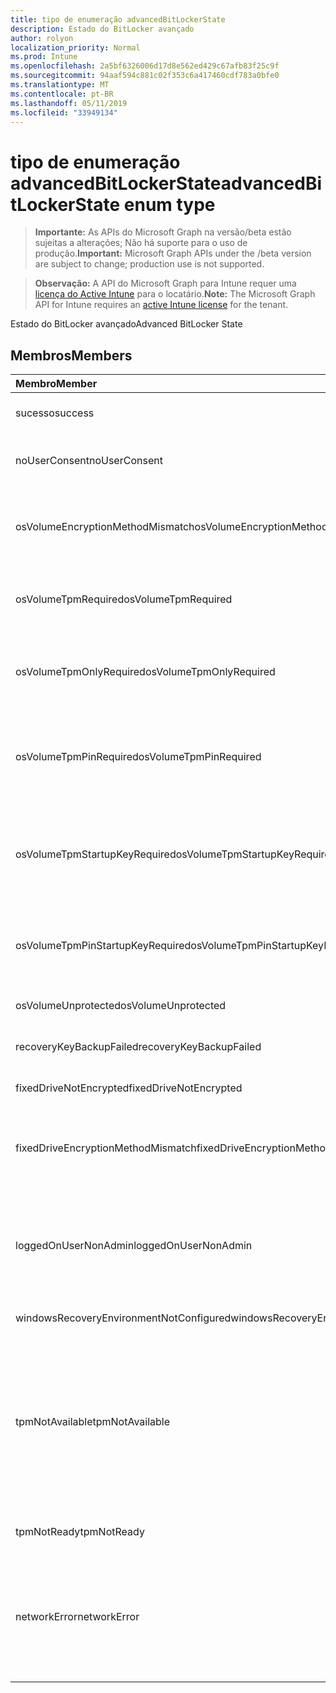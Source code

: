 ```yaml
---
title: tipo de enumeração advancedBitLockerState
description: Estado do BitLocker avançado
author: rolyon
localization_priority: Normal
ms.prod: Intune
ms.openlocfilehash: 2a5bf6326006d17d8e562ed429c67afb83f25c9f
ms.sourcegitcommit: 94aaf594c881c02f353c6a417460cdf783a0bfe0
ms.translationtype: MT
ms.contentlocale: pt-BR
ms.lasthandoff: 05/11/2019
ms.locfileid: "33949134"
---
```

# <a name="advancedbitlockerstate-enum-type"></a><span data-ttu-id="08344-103">tipo de enumeração advancedBitLockerState</span><span class="sxs-lookup"><span data-stu-id="08344-103">advancedBitLockerState enum type</span></span>

> <span data-ttu-id="08344-104">**Importante:** As APIs do Microsoft Graph na versão/beta estão sujeitas a alterações; Não há suporte para o uso de produção.</span><span class="sxs-lookup"><span data-stu-id="08344-104">**Important:** Microsoft Graph APIs under the /beta version are subject to change; production use is not supported.</span></span>

> <span data-ttu-id="08344-105">**Observação:** A API do Microsoft Graph para Intune requer uma [licença do Active Intune](https://go.microsoft.com/fwlink/?linkid=839381) para o locatário.</span><span class="sxs-lookup"><span data-stu-id="08344-105">**Note:** The Microsoft Graph API for Intune requires an [active Intune license](https://go.microsoft.com/fwlink/?linkid=839381) for the tenant.</span></span>

<span data-ttu-id="08344-106">Estado do BitLocker avançado</span><span class="sxs-lookup"><span data-stu-id="08344-106">Advanced BitLocker State</span></span>

## <a name="members"></a><span data-ttu-id="08344-107">Membros</span><span class="sxs-lookup"><span data-stu-id="08344-107">Members</span></span>
|<span data-ttu-id="08344-108">Membro</span><span class="sxs-lookup"><span data-stu-id="08344-108">Member</span></span>|<span data-ttu-id="08344-109">Valor</span><span class="sxs-lookup"><span data-stu-id="08344-109">Value</span></span>|<span data-ttu-id="08344-110">Descrição</span><span class="sxs-lookup"><span data-stu-id="08344-110">Description</span></span>|
|:---|:---|:---|
|<span data-ttu-id="08344-111">sucesso</span><span class="sxs-lookup"><span data-stu-id="08344-111">success</span></span>|<span data-ttu-id="08344-112">,0</span><span class="sxs-lookup"><span data-stu-id="08344-112">0</span></span>|<span data-ttu-id="08344-113">Êxito no estado do BitLocker avançado</span><span class="sxs-lookup"><span data-stu-id="08344-113">Advanced BitLocker State Success</span></span>|
|<span data-ttu-id="08344-114">noUserConsent</span><span class="sxs-lookup"><span data-stu-id="08344-114">noUserConsent</span></span>|<span data-ttu-id="08344-115">1</span><span class="sxs-lookup"><span data-stu-id="08344-115">1</span></span>|<span data-ttu-id="08344-116">O usuário nunca deu o consentimento para a criptografia</span><span class="sxs-lookup"><span data-stu-id="08344-116">User never gave consent for Encryption</span></span>|
|<span data-ttu-id="08344-117">osVolumeEncryptionMethodMismatch</span><span class="sxs-lookup"><span data-stu-id="08344-117">osVolumeEncryptionMethodMismatch</span></span>|<span data-ttu-id="08344-118">duas</span><span class="sxs-lookup"><span data-stu-id="08344-118">2</span></span>|<span data-ttu-id="08344-119">O método de criptografia do volume de so é diferente daquele definido por política</span><span class="sxs-lookup"><span data-stu-id="08344-119">Encryption method of OS Volume is different than that set by policy</span></span>|
|<span data-ttu-id="08344-120">osVolumeTpmRequired</span><span class="sxs-lookup"><span data-stu-id="08344-120">osVolumeTpmRequired</span></span>|<span data-ttu-id="08344-121">quatro</span><span class="sxs-lookup"><span data-stu-id="08344-121">4</span></span>|<span data-ttu-id="08344-122">TPM não usado para proteção do volume de so, mas é exigido por política</span><span class="sxs-lookup"><span data-stu-id="08344-122">TPM not used for protection of OS volume, but is required by policy</span></span>|
|<span data-ttu-id="08344-123">osVolumeTpmOnlyRequired</span><span class="sxs-lookup"><span data-stu-id="08344-123">osVolumeTpmOnlyRequired</span></span>|<span data-ttu-id="08344-124">8 </span><span class="sxs-lookup"><span data-stu-id="08344-124">8</span></span>|<span data-ttu-id="08344-125">A proteção somente TPM não é usada para o volume de so, mas é necessária para a política</span><span class="sxs-lookup"><span data-stu-id="08344-125">TPM only protection not used for OS volume, but is required by policy</span></span>|
|<span data-ttu-id="08344-126">osVolumeTpmPinRequired</span><span class="sxs-lookup"><span data-stu-id="08344-126">osVolumeTpmPinRequired</span></span>|<span data-ttu-id="08344-127">dezesseis</span><span class="sxs-lookup"><span data-stu-id="08344-127">16</span></span>|<span data-ttu-id="08344-128">TPM + proteção de PIN não usada para o volume de sistema operacional, mas é necessária para a política</span><span class="sxs-lookup"><span data-stu-id="08344-128">TPM+PIN protection not used for OS volume, but is required by policy</span></span>|
|<span data-ttu-id="08344-129">osVolumeTpmStartupKeyRequired</span><span class="sxs-lookup"><span data-stu-id="08344-129">osVolumeTpmStartupKeyRequired</span></span>|<span data-ttu-id="08344-130">32</span><span class="sxs-lookup"><span data-stu-id="08344-130">32</span></span>|<span data-ttu-id="08344-131">TPM + proteção de chave de inicialização não usada para o volume de sistema operacional, mas é necessária para a política</span><span class="sxs-lookup"><span data-stu-id="08344-131">TPM+Startup Key protection not used for OS volume, but is required by policy</span></span>|
|<span data-ttu-id="08344-132">osVolumeTpmPinStartupKeyRequired</span><span class="sxs-lookup"><span data-stu-id="08344-132">osVolumeTpmPinStartupKeyRequired</span></span>|<span data-ttu-id="08344-133">64</span><span class="sxs-lookup"><span data-stu-id="08344-133">64</span></span>|<span data-ttu-id="08344-134">TPM + PIN + chave de inicialização não usado para o volume de so, mas é exigido pela política</span><span class="sxs-lookup"><span data-stu-id="08344-134">TPM+PIN+Startup Key not used for OS volume, but is required by policy</span></span>|
|<span data-ttu-id="08344-135">osVolumeUnprotected</span><span class="sxs-lookup"><span data-stu-id="08344-135">osVolumeUnprotected</span></span>|<span data-ttu-id="08344-136">128</span><span class="sxs-lookup"><span data-stu-id="08344-136">128</span></span>|<span data-ttu-id="08344-137">O volume de so desprotegido foi detectado</span><span class="sxs-lookup"><span data-stu-id="08344-137">Un-protected OS Volume was detected</span></span>|
|<span data-ttu-id="08344-138">recoveryKeyBackupFailed</span><span class="sxs-lookup"><span data-stu-id="08344-138">recoveryKeyBackupFailed</span></span>|<span data-ttu-id="08344-139">256</span><span class="sxs-lookup"><span data-stu-id="08344-139">256</span></span>|<span data-ttu-id="08344-140">Falha no backup da chave de recuperação</span><span class="sxs-lookup"><span data-stu-id="08344-140">Recovery key backup failed</span></span>|
|<span data-ttu-id="08344-141">fixedDriveNotEncrypted</span><span class="sxs-lookup"><span data-stu-id="08344-141">fixedDriveNotEncrypted</span></span>|<span data-ttu-id="08344-142">512</span><span class="sxs-lookup"><span data-stu-id="08344-142">512</span></span>|<span data-ttu-id="08344-143">Unidade fixa não criptografada</span><span class="sxs-lookup"><span data-stu-id="08344-143">Fixed Drive not encrypted</span></span>|
|<span data-ttu-id="08344-144">fixedDriveEncryptionMethodMismatch</span><span class="sxs-lookup"><span data-stu-id="08344-144">fixedDriveEncryptionMethodMismatch</span></span>|<span data-ttu-id="08344-145">1024</span><span class="sxs-lookup"><span data-stu-id="08344-145">1024</span></span>|<span data-ttu-id="08344-146">O método de criptografia de unidade fixa é diferente daquele definido por política</span><span class="sxs-lookup"><span data-stu-id="08344-146">Encryption method of Fixed Drive is different than that set by policy</span></span>|
|<span data-ttu-id="08344-147">loggedOnUserNonAdmin</span><span class="sxs-lookup"><span data-stu-id="08344-147">loggedOnUserNonAdmin</span></span>|<span data-ttu-id="08344-148">2048</span><span class="sxs-lookup"><span data-stu-id="08344-148">2048</span></span>|<span data-ttu-id="08344-149">O usuário conectado não é administrador. Isso exige que a política "AllowStandardUserEncryption" seja definida como 1</span><span class="sxs-lookup"><span data-stu-id="08344-149">Logged on user is non-admin. This requires “AllowStandardUserEncryption” policy set to 1</span></span>|
|<span data-ttu-id="08344-150">windowsRecoveryEnvironmentNotConfigured</span><span class="sxs-lookup"><span data-stu-id="08344-150">windowsRecoveryEnvironmentNotConfigured</span></span>|<span data-ttu-id="08344-151">4096</span><span class="sxs-lookup"><span data-stu-id="08344-151">4096</span></span>|<span data-ttu-id="08344-152">WinRE não configurado</span><span class="sxs-lookup"><span data-stu-id="08344-152">WinRE is not configured</span></span>|
|<span data-ttu-id="08344-153">tpmNotAvailable</span><span class="sxs-lookup"><span data-stu-id="08344-153">tpmNotAvailable</span></span>|<span data-ttu-id="08344-154">8192</span><span class="sxs-lookup"><span data-stu-id="08344-154">8192</span></span>|<span data-ttu-id="08344-155">O TPM não está disponível para o BitLocker.</span><span class="sxs-lookup"><span data-stu-id="08344-155">TPM is not available for BitLocker.</span></span> <span data-ttu-id="08344-156">Isso significa que o TPM não está presente, ou a substituição do registro não disponível do TPM está definida ou o sistema operacional do host está na unidade de capacidade portátil/Roma</span><span class="sxs-lookup"><span data-stu-id="08344-156">This means TPM is not present, or TPM unavailable registry override is set or host OS is on portable/rome-able drive</span></span>|
|<span data-ttu-id="08344-157">tpmNotReady</span><span class="sxs-lookup"><span data-stu-id="08344-157">tpmNotReady</span></span>|<span data-ttu-id="08344-158">16384</span><span class="sxs-lookup"><span data-stu-id="08344-158">16384</span></span>|<span data-ttu-id="08344-159">O TPM não está pronto para o BitLocker</span><span class="sxs-lookup"><span data-stu-id="08344-159">TPM is not ready for BitLocker</span></span>|
|<span data-ttu-id="08344-160">networkError</span><span class="sxs-lookup"><span data-stu-id="08344-160">networkError</span></span>|<span data-ttu-id="08344-161">32768</span><span class="sxs-lookup"><span data-stu-id="08344-161">32768</span></span>|<span data-ttu-id="08344-162">Rede não disponível.</span><span class="sxs-lookup"><span data-stu-id="08344-162">Network not available.</span></span> <span data-ttu-id="08344-163">Isso é necessário para o backup da chave de recuperação.</span><span class="sxs-lookup"><span data-stu-id="08344-163">This is required for recovery key backup.</span></span> <span data-ttu-id="08344-164">Isso é reportado para dispositivos compatíveis com criptografia de unidade</span><span class="sxs-lookup"><span data-stu-id="08344-164">This is reported for Drive Encryption capable devices</span></span>|




